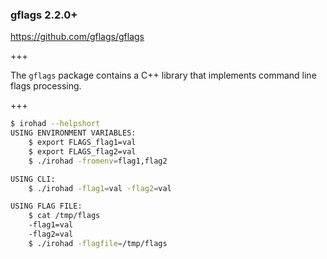 ### gflags 2.2.0+

https://github.com/gflags/gflags

+++

The `gflags` package contains a C++ library that implements command line flags processing.

+++

```bash
$ irohad --helpshort
USING ENVIRONMENT VARIABLES:
	$ export FLAGS_flag1=val
	$ export FLAGS_flag2=val
	$ ./irohad -fromenv=flag1,flag2

USING CLI:
	$ ./irohad -flag1=val -flag2=val

USING FLAG FILE:
	$ cat /tmp/flags
	-flag1=val
	-flag2=val
	$ ./irohad -flagfile=/tmp/flags
```
